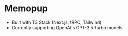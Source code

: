 # Memopup
- Built with T3 Stack (Next.js, tRPC, Tailwind)
- Currently supporting OpenAI's GPT-3.5-turbo models
